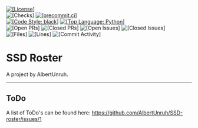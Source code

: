 <a href="https://choosealicense.com/licenses/agpl-3.0/"><img src="https://img.shields.io/github/license/AlbertUnruh/SSD-roster?label=License"  alt="[License]"></a></br>
<img src="https://img.shields.io/github/checks-status/AlbertUnruh/SSD-roster/develop?label=Checks&logo=GitHub" alt="[Checks]">
<a href="https://results.pre-commit.ci/latest/github/AlbertUnruh/SSD-roster/develop"><img src="https://results.pre-commit.ci/badge/github/AlbertUnruh/SSD-roster/develop.svg" alt="[precommit.ci]"></a>
</br>
<a href="https://github.com/psf/black"><img src="https://img.shields.io/badge/Code%20Style-black-000000.svg" alt="[Code Style: black]"></a>
<a href="https://www.python.org"><img src="https://img.shields.io/github/languages/top/AlbertUnruh/SSD-roster?label=Python&logo=Python" alt="[Top Language: Python]"></a>
</br>
<img src="https://img.shields.io/github/issues-pr-raw/AlbertUnruh/SSD-roster?label=Open%20PRss" alt="[Open PRs]">
<img src="https://img.shields.io/github/issues-pr-closed-raw/AlbertUnruh/SSD-roster?label=Closed%20PRs" alt="[Closed PRs]">
<img src="https://img.shields.io/github/issues-raw/AlbertUnruh/SSD-roster?label=Open%20Issues" alt="[Open Issues]">
<img src="https://img.shields.io/github/issues-closed-raw/AlbertUnruh/SSD-roster?label=Closed%20Issues" alt="[Closed Issues]">
</br>
<img src="https://img.shields.io/github/directory-file-count/AlbertUnruh/SSD-roster?label=Files" alt="[Files]">
<img src="https://img.shields.io/tokei/lines/github/AlbertUnruh/SSD-roster?label=Lines" alt="[Lines]">
<img src="https://img.shields.io/github/commit-activity/m/AlbertUnruh/SSD-roster?label=Commit%20Activity" alt="[Commit Activity]">


# SSD Roster
A project by AlbertUnruh.


---

## ToDo
A list of ToDo's can be found here: https://github.com/AlbertUnruh/SSD-roster/issues/1
